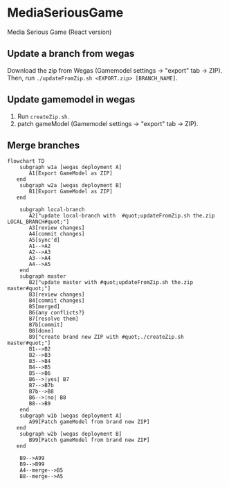 # MediaSeriousGame
Media Serious Game (React version)

## Update a branch from wegas

Download the zip from Wegas (Gamemodel settings -> "export" tab -> ZIP).
Then, run `./updateFromZip.sh <EXPORT.zip> [BRANCH_NAME]`.

## Update gamemodel in wegas

1. Run `createZip.sh`.
2. patch gameModel (Gamemodel settings -> "export" tab -> ZIP).


## Merge branches


```mermaid
flowchart TD
    subgraph w1a [wegas deployment A]
       A1[Export GameModel as ZIP]
   end
    subgraph w2a [wegas deployment B]
       B1[Export GameModel as ZIP]
   end

    subgraph local-branch
       A2["update local-branch with  #quot;updateFromZip.sh the.zip LOCAL_BRANCH#quot;"]
       A3[review changes]
       A4[commit changes]
       A5[sync'd]
       A1-->A2
       A2-->A3
       A3-->A4
       A4-->A5
    end
    subgraph master
       B2["update master with #quot;updateFromZip.sh the.zip master#quot;"]
       B3[review changes]
       B4[commit changes]
       B5[merged]
       B6{any conflicts?}
       B7[resolve them]
       B7b[commit]
       B8[done]
       B9["create brand new ZIP with #quot;./createZip.sh master#quot;"]
       B1-->B2
       B2-->B3
       B3-->B4
       B4-->B5
       B5-->B6
       B6-->|yes| B7
       B7-->B7b
       B7b-->B8
       B6-->|no| B8
       B8-->B9
    end
    subgraph w1b [wegas deployment A]
       A99[Patch gameModel from brand new ZIP]
   end
    subgraph w2b [wegas deployment B]
       B99[Patch gameModel from brand new ZIP]
   end

    B9-->A99
    B9-->B99
    A4--merge-->B5
    B8--merge-->A5
```

